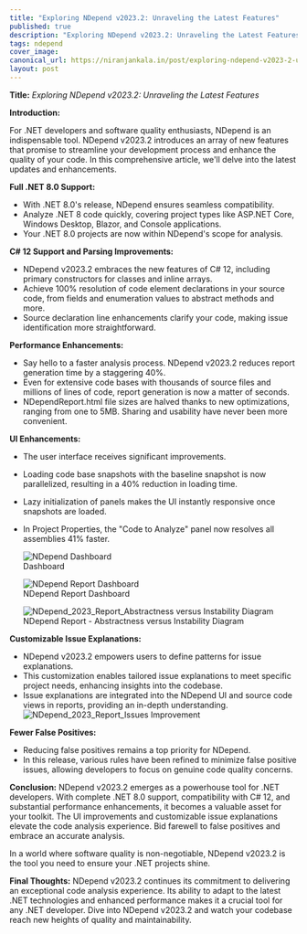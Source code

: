```yaml
---
title: "Exploring NDepend v2023.2: Unraveling the Latest Features"
published: true
description: "Exploring NDepend v2023.2: Unraveling the Latest Features"
tags: ndepend
cover_image: 
canonical_url: https://niranjankala.in/post/exploring-ndepend-v2023-2-unraveling-the-latest-features
layout: post
---
```



**Title:** *Exploring NDepend v2023.2: Unraveling the Latest Features*

**Introduction:**

For .NET developers and software quality enthusiasts, NDepend is an indispensable tool. NDepend v2023.2 introduces an array of new features that promise to streamline your development process and enhance the quality of your code. In this comprehensive article, we'll delve into the latest updates and enhancements.

**Full .NET 8.0 Support:**
- With .NET 8.0's release, NDepend ensures seamless compatibility.
- Analyze .NET 8 code quickly, covering project types like ASP.NET Core, Windows Desktop, Blazor, and Console applications.
- Your .NET 8.0 projects are now within NDepend's scope for analysis.

**C# 12 Support and Parsing Improvements:**
- NDepend v2023.2 embraces the new features of C# 12, including primary constructors for classes and inline arrays.
- Achieve 100% resolution of code element declarations in your source code, from fields and enumeration values to abstract methods and more.
- Source declaration line enhancements clarify your code, making issue identification more straightforward.

**Performance Enhancements:**
- Say hello to a faster analysis process. NDepend v2023.2 reduces report generation time by a staggering 40%.
- Even for extensive code bases with thousands of source files and millions of lines of code, report generation is now a matter of seconds.
- NDependReport.html file sizes are halved thanks to new optimizations, ranging from one to 5MB. Sharing and usability have never been more convenient.

**UI Enhancements:**
- The user interface receives significant improvements.
- Loading code base snapshots with the baseline snapshot is now parallelized, resulting in a 40% reduction in loading time.
- Lazy initialization of panels makes the UI instantly responsive once snapshots are loaded.
- In Project Properties, the "Code to Analyze" panel now resolves all assemblies 41% faster.

  ![NDepend Dashboard](https://blogger.googleusercontent.com/img/b/R29vZ2xl/AVvXsEhz6F0bhA-MIzXi50UcevrOA5Ls2pzrytVkvH63x19alTXV7-w1HAJq1RlRdoIabXjVryUmg7_LHHB6ECGIi-fQS_X7mYN72bZb4WQdgpQ116l2KQowz5BWi1UxQZeUIe2oYIawV9QpLUIuT04x56rIupNZcn-xjReiyvhYhl6BOVum5bJ68ZsPCE9uN5Q/w640-h340/NDepend_2023_HomeScreen.png)     
  Dashboard

    ![NDepend Report Dashboard](https://blogger.googleusercontent.com/img/b/R29vZ2xl/AVvXsEi2Hb02isNllvZUX0oCC7Ijty94cYm6j8nKnG0kuhe0X4ZeXNfs3NgvbuKLG6WyC7OrnYPXzo2J7pyP2UpBcV3L3eaonMe6JuGANsjoQkAdjb00sRvODdDd7b3907KNaRchyAery0JXaqHrZgNKRPMH9j5LxgQ4-m3OigQqlXlRzmmFQInHjjodmVThaVk/w640-h358/NDepend_2023_Report_HomeScreen.png)     
  NDepend Report Dashboard
   
   ![NDepend_2023_Report_Abstractness versus Instability Diagram](https://blogger.googleusercontent.com/img/b/R29vZ2xl/AVvXsEgf5-r1Fzbd7xmAuaTXFpWOdG4gMXz1JOLadh2XtZVnh7HCYhZ3nN9n6JgL_86LRJCkWqljicvSV_CalDiAS81x-YVnvnPk9FUD-ThUQQdm33eyxcPYLuLoUaoS5bXkrPA8B1LjSOjFe4Sp3g7-CbpueXCWe5k2slQ_tU02cx6zE9_Rg2AGsWlYnA0wtcY/w640-h344/NDepend_2023_Report_Abstractness%20versus%20Instability%20Diagram.png)    
NDepend Report - Abstractness versus Instability Diagram

**Customizable Issue Explanations:**
- NDepend v2023.2 empowers users to define patterns for issue explanations.
- This customization enables tailored issue explanations to meet specific project needs, enhancing insights into the codebase.
- Issue explanations are integrated into the NDepend UI and source code views in reports, providing an in-depth understanding.
  ![NDepend_2023_Report_Issues Improvement](https://blogger.googleusercontent.com/img/b/R29vZ2xl/AVvXsEiFUJCxsJEnOXvHAcslzpYtmk4hII2qMlUFREu05AYzyGC1UyfgDGAYBhxD_BL5uLhqAAygTaBVP9rT-RRPMKOzLXBfnRJ89gAXhCvAgL1HuUuQAM0sc6P86FDOmLcCDXTf9WYJxXNhV-BqnmbcnSzIqKq56FK_T0hdUtrplcOtn7qg3DMI4MOCLZVQVKM/w640-h344/NDepend_2023_Report_IssuesScreen.png)   

**Fewer False Positives:**
- Reducing false positives remains a top priority for NDepend.
- In this release, various rules have been refined to minimize false positive issues, allowing developers to focus on genuine code quality concerns.

**Conclusion:**
NDepend v2023.2 emerges as a powerhouse tool for .NET developers. With complete .NET 8.0 support, compatibility with C# 12, and substantial performance enhancements, it becomes a valuable asset for your toolkit. The UI improvements and customizable issue explanations elevate the code analysis experience. Bid farewell to false positives and embrace an accurate analysis.

In a world where software quality is non-negotiable, NDepend v2023.2 is the tool you need to ensure your .NET projects shine.

**Final Thoughts:**
NDepend v2023.2 continues its commitment to delivering an exceptional code analysis experience. Its ability to adapt to the latest .NET technologies and enhanced performance makes it a crucial tool for any .NET developer. Dive into NDepend v2023.2 and watch your codebase reach new heights of quality and maintainability.

